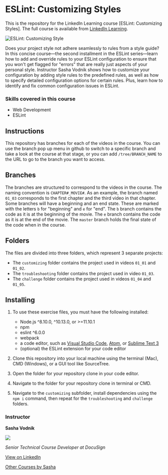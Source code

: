 # ESLint: Customizing Styles
This is the repository for the LinkedIn Learning course [ESLint: Customizing Styles]. The full course is available from [LinkedIn Learning][lil-course-url].

![ESLint: Customizing Style][lil-thumbnail-url] 

Does your project style not adhere seamlessly to rules from a style guide? In this concise course—the second installment in the ESLint series—learn how to add and override rules to your ESLint configuration to ensure that you won't get flagged for "errors" that are really just aspects of your personal style. Instructor Sasha Vodnik shows how to customize your configuration by adding style rules to the predefined rules, as well as how to specify detailed configuration options for certain rules. Plus, learn how to identify and fix common configuration issues in ESLint.

### Skills covered in this course
 - Web Development
 - ESLint

## Instructions
This repository has branches for each of the videos in the course. You can use the branch pop up menu in github to switch to a specific branch and take a look at the course at that stage, or you can add `/tree/BRANCH_NAME` to the URL to go to the branch you want to access.

## Branches
The branches are structured to correspond to the videos in the course. The naming convention is `CHAPTER#_MOVIE#`. As an example, the branch named `01_03` corresponds to the first chapter and the third video in that chapter. 
Some branches will have a beginning and an end state. These are marked with the letters `b` for "beginning" and `e` for "end". The `b` branch contains the code as it is at the beginning of the movie. The `e` branch contains the code as it is at the end of the movie. The `master` branch holds the final state of the code when in the course.

## Folders
The files are divided into three folders, which represent 3 separate projects:
  - The `customizing` folder contains the project used in videos `01_01` and `01_02`.
  - The `troubleshooting` folder contains the project used in video `01_03`.
  - The `challenge` folder contains the project used in videos `01_04` and `01_05`.

## Installing
1. To use these exercise files, you must have the following installed:

    - Node.js ^8.10.0, ^10.13.0, or >=11.10.1
    - npm
    - eslint ^6.0.0
    - webpack
    - a code editor, such as [Visual Studio Code](https://code.visualstudio.com/Download), [Atom](https://atom.io/), or [Sublime Text 3](https://www.sublimetext.com/3)
    - (optional) the ESLint extension for your code editor
2. Clone this repository into your local machine using the terminal (Mac), CMD (Windows), or a GUI tool like SourceTree.
3. Open the folder for your repository clone in your code editor.
4. Navigate to the folder for your repository clone in terminal or CMD.
5. Navigate to the `customizing` subfolder, install dependencies using the `npm i` command, then repeat for the `troubleshooting` and `challenge` folders.

### Instructor

**Sasha Vodnik**

<img src ="https://media-exp1.licdn.com/dms/image/C560DAQE4Fq-GmS8pwg/learning-author-crop_200_200/0?e=1600387200&v=beta&t=mSpUtCG9JRIYT5yyCcfB2m4evsbygBh6cHjfwV-kp14" >

_Senior Technical Course Developer at DocuSign_

[View on LinkedIn](https://www.linkedin.com/in/sashavodnik?trk=lil_course)

[Other Courses by Sasha](https://www.linkedin.com/learning/instructors/sasha-vodnik)

[0]: # (Replace these placeholder URLs with actual course URLs)

[lil-course-url]: https://www.linkedin.com/learning/eslint-customizing-styles/
[lil-thumbnail-url]: https://cdn.lynda.com/course/2255010/2255010-1582661408160-16x9.jpg
